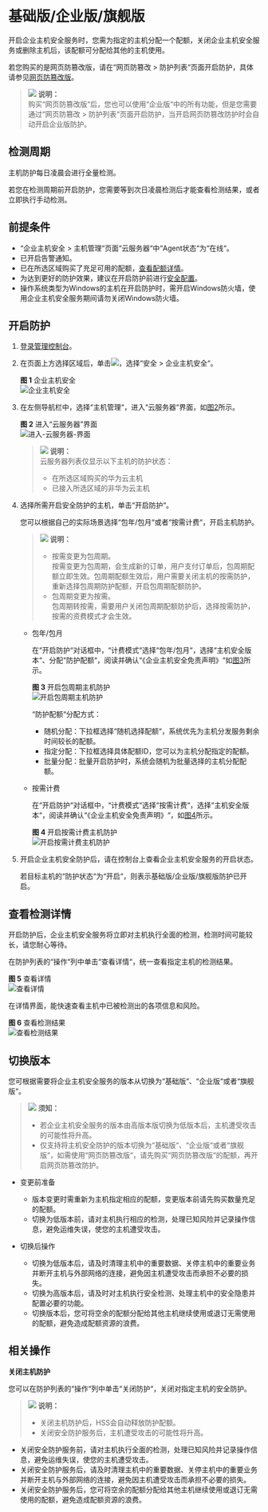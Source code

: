 # 基础版/企业版/旗舰版<a name="hss_01_0230"></a>

开启企业主机安全服务时，您需为指定的主机分配一个配额，关闭企业主机安全服务或删除主机后，该配额可分配给其他的主机使用。

若您购买的是网页防篡改版，请在“网页防篡改  \>  防护列表“页面开启防护，具体请参见[网页防篡改版](网页防篡改版.md)。

>![](public_sys-resources/icon-note.gif) **说明：**   
>购买“网页防篡改版“后，您也可以使用“企业版“中的所有功能，但是您需要通过“网页防篡改  \>  防护列表“页面开启防护，当开启网页防篡改防护时会自动开启企业版防护。  

## 检测周期<a name="section1791462515136"></a>

主机防护每日凌晨会进行全量检测。

若您在检测周期前开启防护，您需要等到次日凌晨检测后才能查看检测结果，或者立即执行手动检测。

## 前提条件<a name="section2256777914731"></a>

-   “企业主机安全  \>  主机管理“页面“云服务器“中“Agent状态“为“在线“。
-   已开启告警通知。
-   已在所选区域购买了充足可用的配额，[查看配额详情](https://support.huaweicloud.com/hss_faq/hss_01_0156.html#section0)。
-   为达到更好的防护效果，建议在开启防护前进行[安全配置](https://support.huaweicloud.com/usermanual-hss/hss_01_0051.html)。
-   操作系统类型为Windows的主机在开启防护时，需开启Windows防火墙，使用企业主机安全服务期间请勿关闭Windows防火墙。

## 开启防护<a name="section570311385210"></a>

1.  [登录管理控制台](https://console.huaweicloud.com)。
2.  在页面上方选择区域后，单击![](figures/icon-servicelist.png)，选择“安全  \>  企业主机安全“。

    **图 1**  企业主机安全<a name="hss_01_0229_fig1271516227232"></a>  
    ![](figures/企业主机安全.png "企业主机安全")

3.  在左侧导航栏中，选择“主机管理“，进入“云服务器“界面，如[图2](#fig4214155420111)所示。

    **图 2**  进入“云服务器”界面<a name="fig4214155420111"></a>  
    ![](figures/进入-云服务器-界面.png "进入-云服务器-界面")

    >![](public_sys-resources/icon-note.gif) **说明：**   
    >云服务器列表仅显示以下主机的防护状态：  
    >-   在所选区域购买的华为云主机  
    >-   已接入所选区域的非华为云主机  

4.  选择所需开启安全防护的主机，单击“开启防护“。

    您可以根据自己的实际场景选择“包年/包月“或者“按需计费“，开启主机防护。

    >![](public_sys-resources/icon-note.gif) **说明：**   
    >-   按需变更为包周期。  
    >    按需变更为包周期，会生成新的订单，用户支付订单后，包周期配额立即生效。包周期配额生效后，用户需要关闭主机的按需防护，重新选择包周期防护配额，开启包周期配额防护。  
    >-   包周期变更为按需。  
    >    包周期转按需，需要用户关闭包周期配额防护后，选择按需防护，按需的资费模式才会生效。  

    -   包年/包月

        在“开启防护“对话框中，“计费模式“选择“包年/包月“，选择“主机安全版本“、分配“防护配额“，阅读并确认“《企业主机安全免责声明》“如[图3](#fig1866892295111)所示。

        **图 3**  开启包周期主机防护<a name="fig1866892295111"></a>  
        ![](figures/开启包周期主机防护.png "开启包周期主机防护")

        “防护配额“分配方式：

        -   随机分配：下拉框选择“随机选择配额“，系统优先为主机分发服务剩余时间较长的配额。
        -   指定分配：下拉框选择具体配额ID，您可以为主机分配指定的配额。
        -   批量分配：批量开启防护时，系统会随机为批量选择的主机分配配额。

    -   按需计费

        在“开启防护“对话框中，“计费模式“选择“按需计费“，选择“主机安全版本“，阅读并确认“《企业主机安全免责声明》“，如[图4](#fig34971348227)所示。

        **图 4**  开启按需计费主机防护<a name="fig34971348227"></a>  
        ![](figures/开启按需计费主机防护.png "开启按需计费主机防护")

5.  开启企业主机安全防护后，请在控制台上查看企业主机安全服务的开启状态。

    若目标主机的“防护状态“为“开启“，则表示基础版/企业版/旗舰版防护已开启。


## 查看检测详情<a name="section174914654610"></a>

开启防护后，企业主机安全服务将立即对主机执行全面的检测，检测时间可能较长，请您耐心等待。

在防护列表的“操作“列中单击“查看详情“，统一查看指定主机的检测结果。

**图 5**  查看详情<a name="fig15191163324115"></a>  
![](figures/查看详情.png "查看详情")

在详情界面，能快速查看主机中已被检测出的各项信息和风险。

**图 6**  查看检测结果<a name="fig1287512514388"></a>  
![](figures/查看检测结果.png "查看检测结果")

## 切换版本<a name="section17431035141713"></a>

您可根据需要将企业主机安全服务的版本从切换为“基础版“、“企业版“或者“旗舰版“。

>![](public_sys-resources/icon-notice.gif) **须知：**   
>-   若企业主机安全服务的版本由高版本版切换为低版本后，主机遭受攻击的可能性将升高。  
>-   仅支持将主机安全防护的版本切换为“基础版“、“企业版“或者“旗舰版“，如需使用“网页防篡改版“，请先购买“网页防篡改版“的配额，再开启网页防篡改防护。  

-   变更前准备
    -   版本变更时需重新为主机指定相应的配额，变更版本前请先购买数量充足的配额。
    -   切换为低版本前，请对主机执行相应的检测，处理已知风险并记录操作信息，避免运维失误，使您的主机遭受攻击。

-   切换后操作
    -   切换为低版本后，请及时清理主机中的重要数据、关停主机中的重要业务并断开主机与外部网络的连接，避免因主机遭受攻击而承担不必要的损失。
    -   切换为高版本后，请及时对主机执行安全检测、处理主机中的安全隐患并配置必要的功能。
    -   切换版本后，您可将空余的配额分配给其他主机继续使用或退订无需使用的配额，避免造成配额资源的浪费。


## 相关操作<a name="section88524719456"></a>

**关闭主机防护**

您可以在防护列表的“操作“列中单击“关闭防护“，关闭对指定主机的安全防护。

>![](public_sys-resources/icon-note.gif) **说明：**   
>-   关闭主机防护后，HSS会自动释放防护配额。  
>-   关闭安全防护服务后，主机遭受攻击的可能性将升高。  

-   关闭安全防护服务前，请对主机执行全面的检测，处理已知风险并记录操作信息，避免运维失误，使您的主机遭受攻击。
-   关闭安全防护服务后，请及时清理主机中的重要数据、关停主机中的重要业务并断开主机与外部网络的连接，避免因主机遭受攻击而承担不必要的损失。
-   关闭安全防护服务后，您可将空余的配额分配给其他主机继续使用或退订无需使用的配额，避免造成配额资源的浪费。

